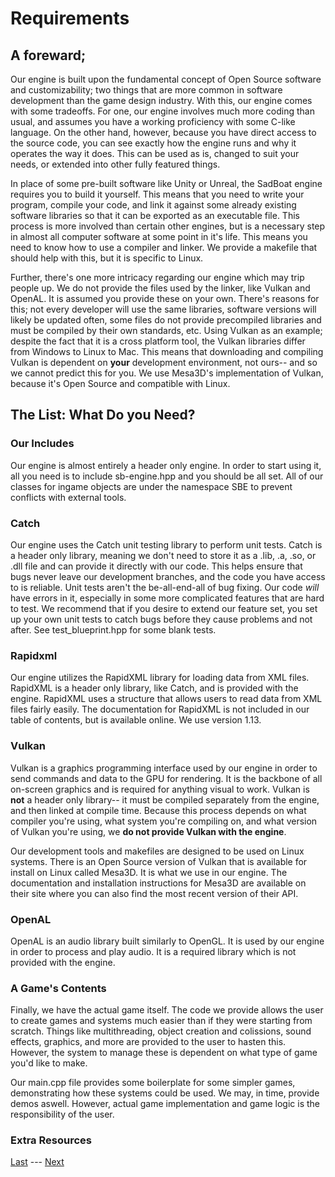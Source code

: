 # Requirements
## A foreward;
Our engine is built upon the fundamental concept of Open Source software and customizability; two things that are more common in software development than the game design industry.
With this, our engine comes with some tradeoffs. For one, our engine involves much more coding than usual, and assumes you have a working proficiency with some C-like language. On the other hand, however, because you have direct access to the source code, you can see exactly how the engine runs and why it operates the way it does. This can be used as is, changed to suit your needs, or extended into other fully featured things.

In place of some pre-built software like Unity or Unreal, the SadBoat engine requires you to build it yourself. This means that you need to write your program, compile your code, and link it against some already existing software libraries so that it can be exported as an executable file. This process is more involved than certain other engines, but is a necessary step in almost all computer software at some point in it's life. This means you need to know how to use a compiler and linker. We provide a makefile that should help with this, but it is specific to Linux.

Further, there's one more intricacy regarding our engine which may trip people up. We do not provide the files used by the linker, like Vulkan and OpenAL. It is assumed you provide these on your own. There's reasons for this; not every developer will use the same libraries, software versions will likely be updated often, some files do not provide precompiled libraries and must be compiled by their own standards, etc. Using Vulkan as an example; despite the fact that it is a cross platform tool, the Vulkan libraries differ from Windows to Linux to Mac. This means that downloading and compiling Vulkan is dependent on **your** development environment, not ours-- and so we cannot predict this for you. We use Mesa3D's implementation of Vulkan, because it's Open Source and compatible with Linux.

## The List: What Do you Need?
### Our Includes
Our engine is almost entirely a header only engine. In order to start using it, all you need is to include sb-engine.hpp and you should be all set.
All of our classes for ingame objects are under the namespace SBE to prevent conflicts with external tools.

### Catch
Our engine uses the Catch unit testing library to perform unit tests. Catch is a header only library, meaning we don't need to store it as a .lib, .a, .so, or .dll file and can provide it directly with our code. This helps ensure that bugs never leave our development branches, and the code you have access to is reliable.
Unit tests aren't the be-all-end-all of bug fixing. Our code *will* have errors in it, especially in some more complicated features that are hard to test. 
We recommend that if you desire to extend our feature set, you set up your own unit tests to catch bugs before they cause problems and not after. See test_blueprint.hpp for some blank tests.

### Rapidxml
Our engine utilizes the RapidXML library for loading data from XML files. RapidXML is a header only library, like Catch, and is provided with the engine.
RapidXML uses a structure that allows users to read data from XML files fairly easily. The documentation for RapidXML is not included in our table of contents, but is available online. We use version 1.13.

### Vulkan
Vulkan is a graphics programming interface used by our engine in order to send commands and data to the GPU for rendering. It is the backbone of all on-screen graphics and is required for anything visual to work. Vulkan is **not** a header only library-- it must be compiled separately from the engine, and then linked at compile time. Because this process depends on what compiler you're using, what system you're compiling on, and what version of Vulkan you're using, we **do not provide Vulkan with the engine**.

Our development tools and makefiles are designed to be used on Linux systems. There is an Open Source version of Vulkan that is available for install on Linux called Mesa3D. It is what we use in our engine. The documentation and installation instructions for Mesa3D are available on their site where you can also find the most recent version of their API.

### OpenAL
OpenAL is an audio library built similarly to OpenGL. It is used by our engine in order to process and play audio. It is a required library which is not provided with the engine.

### A Game's Contents
Finally, we have the actual game itself. The code we provide allows the user to create games and systems much easier than if they were starting from scratch. Things like multithreading, object creation and colissions, sound effects, graphics, and more are provided to the user to hasten this. However, the system to manage these is dependent on what type of game you'd like to make.

Our main.cpp file provides some boilerplate for some simpler games, demonstrating how these systems could be used. We may, in time, provide demos aswell. However, actual game implementation and game logic is the responsibility of the user.

### Extra Resources  

[Last](https://www.github.com/Zomon333/SadBoat-Engine/tree/Linux-Refactor/docs/1-introduction/table-of-contents.md) --- [Next](https://www.github.com/Zomon333/SadBoat-Engine/tree/Linux-Refactor/docs/1-introduction/building.md)